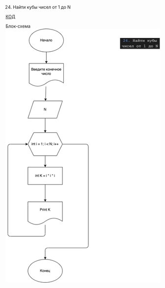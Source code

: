 24. Найти кубы чисел от 1 до N

[КОД](Ex024/Program.cs)

Блок-схема
![Блок-схема](Ex024/diagramma.drawio.png)